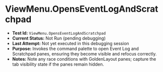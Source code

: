 # ViewMenu.OpensEventLogAndScratchpad

- **Test Id:** `ViewMenu.OpensEventLogAndScratchpad`
- **Current Status:** Not Run (pending debugging)
- **Last Attempt:** Not yet executed in this debugging session
- **Purpose:** Invokes the command palette to open Event Log and Scratchpad panes, ensuring they become visible and refocus correctly.
- **Notes:** Note any race conditions with GoldenLayout panes; capture the tab visibility state if the panes remain hidden.
